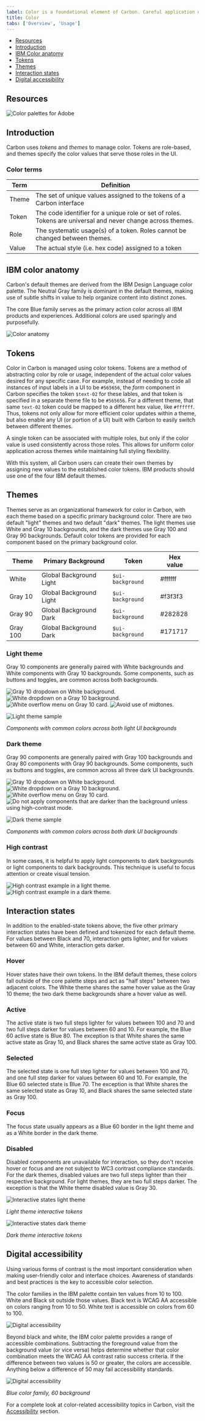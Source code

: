 ```yaml
---
label: Color is a foundational element of Carbon. Careful application of color drives consistency, engagement, and focus for all digital interfaces.  
title: Color
tabs: ['Overview', 'Usage']
---
```


<anchor-links>
<ul>
    <li><a href="#resources">Resources</a></li>
    <li><a href="#introduction">Introduction</a></li>
    <li><a href="#ibm-color-anatomy">IBM Color anatomy</a></li>
    <li><a href="#tokens">Tokens</a></li>
    <li><a href="#themes">Themes</a></li>
    <li><a href="#interaction-states">Interaction states</a></li>
    <li><a href="#digital-accessibility">Digital accessibility</a></li>
</ul>
</anchor-links>

## Resources

<grid-wrapper col_lg="8" flex="true" bleed="true">
<clickable-tile
    title="Color palettes for Adobe™(.ase)"
    href="https://w3.ibm.com/design/language//IBM-color-palettes.zip"
    type="resource"
    >
    <img src="images/ase.png" alt="Color palettes for Adobe" />
</clickable-tile>
</grid-wrapper>

## Introduction

Carbon uses _tokens_ and _themes_ to manage color. Tokens are role-based, and themes specify the color values that serve those roles in the UI. 

### Color terms

| Term      | Definition                                                                                                  |
| --------- | ----------------------------------------------------------------------------------------------------------- |
| Theme | The set of unique values assigned to the tokens of a Carbon interface                                                            |
| Token | The code identifier for a unique role or set of roles. Tokens are universal and never change across themes. |
| Role | The systematic usage(s) of a token. Roles cannot be changed between themes.                                  |
| Value | The actual style (i.e. hex code) assigned to a token                         |


## IBM color anatomy

Carbon's default themes are derived from the IBM Design Language color palette. The Neutral Gray family is dominant in the default themes, making use of subtle shifts in value to help organize content into distinct zones. 

The core Blue family serves as the primary action color across all IBM products and experiences. Additional colors are used sparingly and purposefully.

![Color anatomy](images/color_anatomy_bkg.svg)

## Tokens

Color in Carbon is managed using color tokens. Tokens are a method of abstracting color by role or usage, independent of the actual color values desired for any specific case. For example, instead of needing to code all instances of input labels in a UI to be `#565656`, the _form_ component in Carbon specifies the token `$text-02` for these lables, and that token is specified in a separate theme file to be `#565656`. For a different theme, that same `text-02` token could be mapped to a different hex value, like `#ffffff`. Thus, tokens not only allow for more efficient color updates within a theme, but also enable any UI (or portion of a UI) built with Carbon to easily switch between different themes. 

A single token can be associated with multiple roles, but only if the color value is used consistently across those roles. This allows for uniform color application across themes while maintaining full styling flexibility.

With this system, all Carbon users can create their own themes by assigning new values to the established color tokens. IBM products should use one of the four IBM default themes.

## Themes

Themes serve as an organizational framework for color in Carbon, with each theme based on a specific primary background color. There are two default "light" themes and two default "dark" themes.  The light themes use White and Gray 10 backgrounds, and the dark themes use Gray 100 and Gray 90 backgrounds. Default color tokens are provided for each component based on the primary background color.

| Theme | Primary Background       | Token                | Hex value    |    |
| --- | ----------- | ------------------- | -------------------- | ------------------- |
| White   | Global Background Light  | `$ui-background`        | <color-block showhex="true" size="xs">#ffffff</color-block>  |
| Gray 10   | Global Background Light | `$ui-background`  | <color-block showhex="true" size="xs">#f3f3f3</color-block>  |
| Gray 90  | Global Background Dark   | `$ui-background` | <color-block showhex="true" size="xs">#282828</color-block>    |
| Gray 100   | Global Background Dark  | `$ui-background`        | <color-block showhex="true" size="xs">#171717</color-block>     |

### Light theme

Gray 10 components are generally paired with White backgrounds and White components with Gray 10 backgrounds. Some components, such as buttons and toggles, are common across both backgrounds. 

<grid-wrapper col_lg="12" flex="true">
    <do-dont-example correct=true label="Gray 10 dropdown on White background.">
        <img src="images/Light_theme_01.png" alt="Gray 10 dropdown on White background.">    
    </do-dont-example>
    <do-dont-example correct=true label="White dropdown on a Gray 10 background.">
        <img src="images/Light_theme_revised.png" alt="White dropdown on a Gray 10 background.">    
    </do-dont-example>
</grid-wrapper>

<grid-wrapper col_lg="12" flex="true">
    <do-dont-example correct=true label="White overflow menu on Gray 10 card.">
        <img src="images/Light_theme_03_new.png" alt="White overflow menu on Gray 10 card.">    
    </do-dont-example>
    <do-dont-example label="Avoid use of midtones.">
        <img src="images/Light_theme_04.png" alt="Avoid use of midtones.">    
    </do-dont-example>
</grid-wrapper>


![Light theme sample](images/Light_theme_sample_revised.gif)


_Components with common colors across both light UI backgrounds_


### Dark theme

Gray 90 components are generally paired with Gray 100 backgrounds and Gray 80 components with Gray 90 backgrounds. Some components, such as buttons and toggles, are common across all three dark UI backgrounds.

<grid-wrapper col_lg="12" flex="true">
    <do-dont-example correct=true label="Gray 90 dropdown on Gray 100 background.">
        <img src="images/Dark_theme_01_new.png" alt="Gray 10 dropdown on White background.">    
    </do-dont-example>
    <do-dont-example correct=true label="Gray 80 dropdown on Gray 90 background.">
        <img src="images/Dark_theme_02_rev.png" alt="White dropdown on a Gray 10 background.">    
    </do-dont-example>
</grid-wrapper>

<grid-wrapper col_lg="12" flex="true">
    <do-dont-example correct=true label="Gray 70 is sometimes used when compound components are being applied, such as an overflow menu.">
        <img src="images/Dark_theme_03_new.png" alt="White overflow menu on Gray 10 card.">    
    </do-dont-example>
    <do-dont-example label="Do not apply components that are darker than the background unless using high-contrast mode.">
        <img src="images/Dark_theme_01_new.png" alt="Do not apply components that are darker than the background unless using high-contrast mode.">    
    </do-dont-example>
</grid-wrapper>


![Dark theme sample](images/Dark_theme_sample_revised.gif)

_Components with common colors across both dark UI backgrounds_

### High contrast

In some cases, it is helpful to apply light components to dark backgrounds or light components to dark backgrounds. This technique is useful to focus attention or create visual tension.

<grid-wrapper col_lg="12" flex="true">
    <do-dont-example correct=true label=" ">
        <img src="images/High_contrast_01.png" alt="High contrast example in a light theme.">    
    </do-dont-example>
    <do-dont-example correct=true label=" ">
        <img src="images/High_contrast_02.png" alt="High contrast example in a dark theme.">    
    </do-dont-example>
</grid-wrapper>


## Interaction states

In addition to the enabled-state tokens above, the five other primary interaction states have been defined and tokenized for each default theme. For values between Black and 70, interaction gets lighter, and for values between 60 and White, interaction gets darker.

### Hover
Hover states have their own tokens. In the IBM default themes, these colors fall outside of the core palette steps and act as "half steps" between two adjacent colors. The White theme shares the same hover value as the Gray 10 theme; the two dark theme backgrounds share a hover value as well.

### Active
The active state is two full steps lighter for values between 100 and 70 and two full steps darker for values between 60 and 10. For example, the Blue 60 active state is Blue 80. The exception is that White shares the same active state as Gray 10, and Black shares the same active state as Gray 100. 

### Selected
The selected state is one full step lighter for values between 100 and 70, and one full step darker for values between 60 and 10. For example, the Blue 60 selected state is Blue 70. The exception is that White shares the same selected state as Gray 10, and Black shares the same selected state as Gray 100. 

### Focus
The focus state usually appears as a Blue 60 border in the light theme and as a White border in the dark theme.

### Disabled
Disabled components are unavailable for interaction, so they don't receive hover or focus and are not subject to WC3 contrast compliance standards. For the dark themes, disabled values are two full steps lighter than their respective background. For light themes, they are two full steps darker. The exception is that the White theme disabled value is Gray 30.     

![Interactive states light theme](images/Interactive_states_light_new.png)

_Light theme interactive tokens_


![Interactive states dark theme](images/Interactive_states_dark_new.png)

_Dark theme interactive tokens_


## Digital accessibility

Using various forms of contrast is the most important consideration when making user-friendly color and interface choices. Awareness of standards and best practices is the key to accessible color selection.

The color families in the IBM palette contain ten values from 10 to 100. White and Black sit outside those values. Black text is WCAG AA accessible on colors ranging from 10 to 50. White text is accessible on colors from 60 to 100.

![Digital accessibility](images/accessibility.png)

Beyond black and white, the IBM color palette provides a range of accessible combinations. Subtracting the foreground value from the background value (or vice versa) helps determine whether that color combination meets the WCAG AA contrast ratio success criteria. If the difference between two values is 50 or greater, the colors are accessible. Anything below a difference of 50 may fail accessibility standards.

![Digital accessibility](images/accessibility_02.png)

_Blue color family, 60 background_

For a complete look at color-related accessibility topics in Carbon, visit the [Accessibility](/guidelines/accessibility/color) section.
